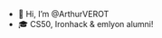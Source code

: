 - 👋 Hi, I’m @ArthurVEROT
- 🎓 CS50, Ironhack & emlyon alumni!

<!---
ArthurVEROT/ArthurVEROT is a ✨ special ✨ repository because its `README.md` (this file) appears on your GitHub profile.
You can click the Preview link to take a look at your changes.
--->
